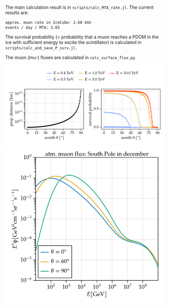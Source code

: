 
The main calculation result is in `scripts/calc_MTA_rate.jl`.
The current results are:
```
approx. muon rate in IceCube: 2.68 kHz
events / day / MTA: 3.65
```

The survival probability (= probability that a muon reaches a PDOM in the ice with sufficient energy to excite the scintillator) is calculated in `scripts/calc_and_save_P_surv.jl`.

The muon (mu-) fluxes are calculated in `calc_surface_flux.py`

![psurv](figures/survival_prob.png) ![flux](figures/flux.png)
